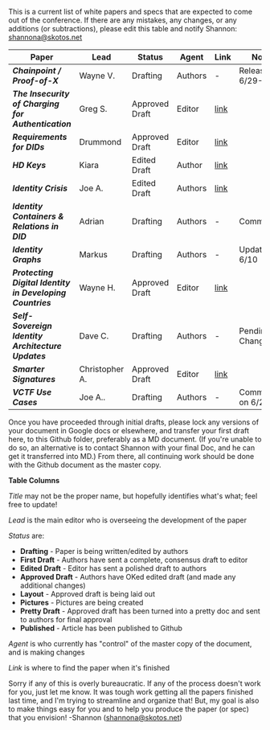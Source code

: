 This is a current list of white papers and specs that are expected to come out of the conference. If there are any mistakes, any changes, or any additions (or subtractions), please edit this table and notify Shannon: shannona@skotos.net

|                        Paper                        |   Lead   |    Status   |  Agent  |                            Link                           |       Notes        |
|-----------------------------------------------------|----------|-------------|---------|-----------------------------------------------------------|--------------------|
| ***Chainpoint / Proof-of-X***                       | Wayne V. | Drafting    | Authors | -                                                         | Release: 6/29-6/30 |
| ***The Insecurity of Charging for Authentication*** | Greg S.  | Approved Draft | Editor | [link](the-insecurity-of-charging-for-security-and-how-it-relates-to-decentralized-identifiers.md) |                    |
| ***Requirements for DIDs***                                           | Drummond | Approved Draft    | Editor | [link](requirements-for-dids.md)                                                         |  |
| ***HD Keys***                                       | Kiara    | Edited Draft    | Author | [link](hierarchical-deterministic-keys-for-bootstrapping-a-self-sovereign-identity.md)                                                         |                    |
| ***Identity Crisis***                       | Joe A.   | Edited Draft    | Authors | [link](identity-crisis.md)                                                         |      |
| ***Identity Containers & Relations in DID***        | Adrian   | Drafting    | Authors | -                                                         |  Commenting                  |
| ***Identity Graphs***                               | Markus   | Drafting    | Authors | -                                                         | Update: 6/10 |
| ***Protecting Digital Identity in Developing Countries***                         | Wayne H. | Approved Draft    | Editor | [link](protecting-digital-identities-in-developing-countries.md)                                                         |  |
| ***Self-Sovereign Identity Architecture Updates***  | Dave C.  | Drafting    | Authors | -                                                         | Pending Changes                    |
| ***Smarter Signatures*** | Christopher A. | Approved Draft | Editor | [link](smarter-signatures.md) | |
| ***VCTF Use Cases***  | Joe A..  | Drafting    | Authors | -                                                         |  Comments on 6/22                    |

Once you have proceeded through initial drafts, please lock any versions of your document in Google docs or elsewhere, and transfer your first draft here, to this Github folder, preferably as a MD document. (If you're unable to do so, an alternative is to contact Shannon with your final Doc, and he can get it transferred into MD.) From there, all continuing work should be done with the Github document as the master copy.

**Table Columns**

_Title_ may not be the proper name, but hopefully identifies what's what; feel free to update!

_Lead_ is the main editor who is overseeing the development of the paper

_Status_ are:
* **Drafting** - Paper is being written/edited by authors
* **First Draft** - Authors have sent a complete, consensus draft to editor
* **Edited Draft** - Editor has sent a polished draft to authors
* **Approved Draft** - Authors have OKed edited draft (and made any additional changes)
* **Layout** - Approved draft is being laid out
* **Pictures** - Pictures are being created
* **Pretty Draft** - Approved draft has been turned into a pretty doc and sent to authors for final approval
* **Published** - Article has been published to Github

_Agent_ is who currently has "control" of the master copy of the document, and is making changes

_Link_ is where to find the paper when it's finished

Sorry if any of this is overly bureaucratic. If any of the process doesn't work for you, just let me know. It was tough work getting all the papers finished last time, and I'm trying to streamline and organize that! But, my goal is also to make things easy for you and to help you produce the paper (or spec) that you envision! -Shannon (shannona@skotos.net)
